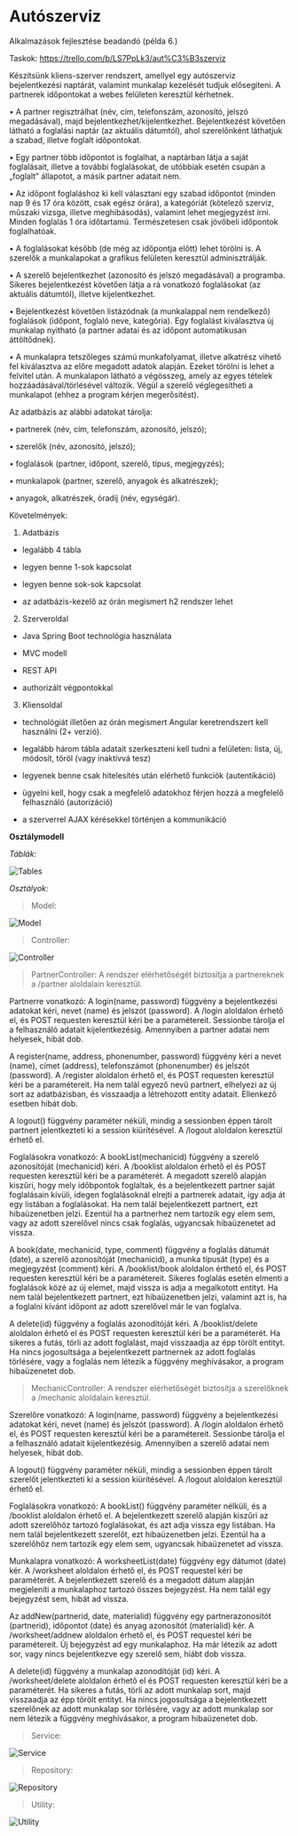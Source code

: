 # Autószerviz
Alkalmazások fejlesztése beadandó (példa 6.)

Taskok: https://trello.com/b/LS7PpLk3/aut%C3%B3szerviz

Készítsünk kliens-szerver rendszert, amellyel egy autószerviz bejelentkezési
naptárát, valamint munkalap kezelését tudjuk elősegíteni.
A partnerek időpontokat a webes felületen keresztül kérhetnek.

• A partner regisztrálhat (név, cím, telefonszám, azonosító, jelszó megadásával),
majd bejelentkezhet/kijelentkezhet. Bejelentkezést követően látható a
foglalási naptár (az aktuális dátumtól), ahol szerelőnként láthatjuk a szabad,
illetve foglalt időpontokat.

• Egy partner több időpontot is foglalhat, a naptárban látja a saját foglalásait,
illetve a további foglalásokat, de utóbbiak esetén csupán a „foglalt” állapotot, a
másik partner adatait nem.

• Az időpont foglaláshoz ki kell választani egy szabad időpontot (minden nap 9
és 17 óra között, csak egész órára), a kategóriát (kötelező szerviz, műszaki
vizsga, illetve meghibásodás), valamint lehet megjegyzést írni. Minden
foglalás 1 óra időtartamú. Természetesen csak jövőbeli időpontok
foglalhatóak.

• A foglalásokat később (de még az időpontja előtt) lehet törölni is.
A szerelők a munkalapokat a grafikus felületen keresztül adminisztrálják.

• A szerelő bejelentkezhet (azonosító és jelszó megadásával) a programba.
Sikeres bejelentkezést követően látja a rá vonatkozó foglalásokat (az aktuális
dátumtól), illetve kijelentkezhet.

• Bejelentkezést követően listázódnak (a munkalappal nem rendelkező)
foglalások (időpont, foglaló neve, kategória). Egy foglalást kiválasztva új
munkalap nyitható (a partner adatai és az időpont automatikusan
áttöltődnek).

• A munkalapra tetszőleges számú munkafolyamat, illetve alkatrész vihető fel
kiválasztva az előre megadott adatok alapján. Ezeket törölni is lehet a felvitel
után. A munkalapon látható a végösszeg, amely az egyes tételek
hozzáadásával/törlésével változik. Végül a szerelő véglegesítheti a
munkalapot (ehhez a program kérjen megerősítést).

Az adatbázis az alábbi adatokat tárolja:

• partnerek (név, cím, telefonszám, azonosító, jelszó);

• szerelők (név, azonosító, jelszó);

• foglalások (partner, időpont, szerelő, típus, megjegyzés);

• munkalapok (partner, szerelő, anyagok és alkatrészek);

• anyagok, alkatrészek, óradíj (név, egységár). 


Követelmények:

1) Adatbázis

- legalább 4 tábla

- legyen benne 1-sok kapcsolat

- legyen benne sok-sok kapcsolat

- az adatbázis-kezelő az órán megismert h2 rendszer lehet

2) Szerveroldal

- Java Spring Boot technológia használata

- MVC modell

- REST API

- authorizált végpontokkal

3) Kliensoldal

- technológiát illetően az órán megismert Angular keretrendszert kell használni (2+ verzió).

- legalább három tábla adatait szerkeszteni kell tudni a felületen: lista, új, módosít, töröl (vagy inaktívvá tesz)

- legyenek benne csak hitelesítés után elérhető funkciók (autentikáció)

- ügyelni kell, hogy csak a megfelelő adatokhoz férjen hozzá a megfelelő felhasználó (autorizáció)

- a szerverrel AJAX kérésekkel történjen a kommunikáció

**Osztálymodell**

*Táblák:*

![Tables](docs/img/tables.png)

*Osztályok:*

>Model:

![Model](docs/img/model.png)

>Controller:

![Controller](docs/img/controller.png)

>PartnerController:
A rendszer elérhetőségét biztosítja a partnereknek a /partner aloldalain keresztül.

Partnerre vonatkozó:
A login(name, password) függvény a bejelentkezési adatokat kéri, nevet (name) és jelszót (password). A /login aloldalon érhető el, és POST requesten keresztül kéri be a paramétereit. Sessionbe tárolja el a felhasználó adatait kijelentkezésig. Amennyiben a partner adatai nem helyesek, hibát dob.

A register(name, address, phonenumber, password) függvény kéri a nevet (name), címet (address), telefonszámot (phonenumber) és jelszót (password). A /register aloldalon érhető el, és POST requesten keresztül kéri be a paramétereit. Ha nem talál egyező nevű partnert, elhelyezi az új sort az adatbázisban, és visszaadja a létrehozott entity adatait. Ellenkező esetben hibát dob.

A logout() függvény paraméter néküli, mindig a sessionben éppen tárolt partnert jelentkezteti ki a session kiürítésével. A /logout aloldalon keresztül érhető el.

Foglalásokra vonatkozó:
A bookList(mechanicid) függvény a szerelő azonosítóját (mechanicid) kéri. A /booklist aloldalon érhető el és POST requesten keresztül kéri be a paraméterét. A megadott szerelő alapján kiszűri, hogy mely időbpontok foglaltak, és a bejelentkezett partner saját foglalásain kívüli, idegen foglalásoknál elrejti a partnerek adatait, így adja át egy listában a foglalásokat. Ha nem talál bejelentkezett partnert, ezt hibaüzenetben jelzi. Ezentúl ha a partnerhez nem tartozik egy elem sem, vagy az adott szerelővel nincs csak foglalás, ugyancsak hibaüzenetet ad vissza.

A book(date, mechanicid, type, comment) függvény a foglalás dátumát (date), a szerelő azonosítóját (mechanicid), a munka típusát (type) és a megjegyzést (comment) kéri. A /booklist/book aloldalon érthető el, és POST requesten keresztül kéri be a paramétereit. Sikeres foglalás esetén elmenti a foglalások közé az új elemet, majd vissza is adja a megalkotott entityt. Ha nem talál bejelentkezett partnert, ezt hibaüzenetben jelzi, valamint azt is, ha a foglalni kívánt időpont az adott szerelővel már le van foglalva.

A delete(id) függvény a foglalás azonodítóját kéri. A /booklist/delete aloldalon érhető el és POST requesten keresztül kéri be a paraméterét. Ha sikeres a futás, törli az adott foglalást, majd visszaadja az épp törölt entityt. Ha nincs jogosultsága a bejelentkezett partnernek az adott foglalás törlésére, vagy a foglalás nem létezik a függvény meghívásakor, a program hibaüzenetet dob.

>MechanicController:
A rendszer elérhetőségét biztosítja a szerelőknek a /mechanic aloldalain keresztül.

Szerelőre vonatkozó:
A login(name, password) függvény a bejelentkezési adatokat kéri, nevet (name) és jelszót (password). A /login aloldalon érhető el, és POST requesten keresztül kéri be a paramétereit. Sessionbe tárolja el a felhasználó adatait kijelentkezésig. Amennyiben a szerelő adatai nem helyesek, hibát dob.

A logout() függvény paraméter néküli, mindig a sessionben éppen tárolt szerelőt jelentkezteti ki a session kiürítésével. A /logout aloldalon keresztül érhető el.

Foglalásokra vonatkozó:
A bookList() függvény paraméter nélküli, és a /booklist aloldalon érhető el. A bejelentkezett szerelő alapján kiszűri az adott szerelőhöz tartozó foglalásokat, és azt adja vissza egy listában. Ha nem talál bejelentkezett szerelőt, ezt hibaüzenetben jelzi. Ezentúl ha a szerelőhöz nem tartozik egy elem sem, ugyancsak hibaüzenetet ad vissza.

Munkalapra vonatkozó:
A worksheetList(date) függvény egy dátumot (date) kér. A /worksheet aloldalon érhető el, és POST requestel kéri be paraméterét. A bejelentkezett szerelő és a megadott dátum alapján megjeleníti a munkalaphoz tartozó összes bejegyzést. Ha nem talál egy bejegyzést sem, hibát ad vissza.

Az addNew(partnerid, date, materialid) függvény egy partnerazonosítót (partnerid), időpontot (date) és anyag azonosítót (materialid) kér. A /worksheet/addnew aloldalon érhető el, és POST requestel kéri be paramétereit. Új bejegyzést ad egy munkalaphoz. Ha már létezik az adott sor, vagy nincs bejelentkezve egy szerelő sem, hiábt dob vissza.

A delete(id) függvény a munkalap azonodítóját (id) kéri. A /worksheet/delete aloldalon érhető el és POST requesten keresztül kéri be a paraméterét. Ha sikeres a futás, törli az adott munkalap sort, majd visszaadja az épp törölt entityt. Ha nincs jogosultsága a bejelentkezett szerelőnek az adott munkalap sor törlésére, vagy az adott munkalap sor nem létezik a függvény meghívásakor, a program hibaüzenetet dob.

>Service:

![Service](docs/img/service.png)

>Repository:

![Repository](docs/img/repository.png)

>Utility:

![Utility](docs/img/utility.png)

